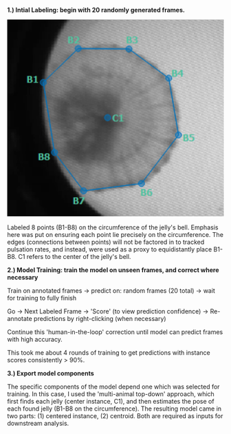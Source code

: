 **1.) Intial Labeling: begin with 20 randomly generated frames.**

![Labeling Convention](1_labeling_conventions.png)

Labeled 8 points (B1-B8) on the circumference of the jelly's bell. Emphasis here was put on ensuring each point lie precisely on the circumference. The edges (connections between points) will not be factored in to tracked pulsation rates, and instead, were used as a proxy to equidistantly place B1-B8. C1 refers to the center of the jelly's bell.

**2.) Model Training: train the model on unseen frames, and correct where necessary**

Train on annotated frames -> predict on: random frames (20 total) -> wait for training to fully finish

Go -> Next Labeled Frame -> 'Score' (to view prediction confidence) -> Re-annotate predictions by right-clicking (when necessary)

Continue this 'human-in-the-loop' correction until model can predict frames with high accuracy. 

This took me about 4 rounds of training to get predictions with instance scores consistently > 90%.

**3.) Export model components** 

The specific components of the model depend one which was selected for training. In this case, I used the 'multi-animal top-down' approach, which first finds each jelly (center instance, C1), and then estimates the pose of each found jelly (B1-B8 on the circumference). The resulting model came in two parts: (1) centered instance, (2) centroid. Both are required as inputs for downstream analysis. 
